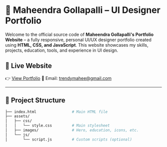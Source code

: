 # 💼 Maheendra Gollapalli – UI Designer Portfolio

Welcome to the official source code of **Maheendra Gollapalli's Portfolio Website** – a fully responsive, personal UI/UX designer portfolio created using **HTML, CSS, and JavaScript**. This website showcases my skills, projects, education, tools, and experience in UI design.

## 🔗 Live Website

👉 [View Portfolio]([https://your-portfolio-link.com](https://maheeportfolio.netlify.app/))  
📧 Email: trendymahee@gmail.com

---

## 📂 Project Structure

```bash
├── index.html                # Main HTML file
├── assets/
│   ├── css/
│   │   └── style.css         # Main stylesheet
│   ├── images/               # Hero, education, icons, etc.
│   └── js/
│       └── script.js         # Custom scripts (optional)
